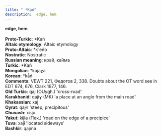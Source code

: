 ```yaml
---
title: " *Kạń"
description:  edge, hem
---
```

<p data-pagefind-weight="0.5">
<strong> edge, hem</strong><br><br>
<strong>Proto-Turkic</strong>:  *Kạń<br>
<strong>Altaic etymology</strong>:  Altaic etymology<br>
<strong> Proto-Altaic</strong>:  *k`eńo<br>
<strong>Nostratic</strong>:  Nostratic<br>
<strong>Russian meaning</strong>:  край, кайма<br>
<strong>Turkic</strong>:  *Kạń<br>
<strong>Mongolian</strong>:  *kajaɣa<br>
<strong>Korean</strong>:  *kā̆ń<br>
<strong>Comments</strong>:  VEWT 221, Федотов 2, 338. Doubts about the OT word see in EDT 674, 676, Clark 1977, 146.<br>
<strong>Old Turkic</strong>:  qaj (OUygh.) 'cross-road'<br>
<strong>Karakhanid</strong>:  qajɨɣ (MK) 'a place at an angle from the main road'<br>
<strong>Khakassian</strong>:  xaj<br>
<strong>Oyrat</strong>:  qajɨr 'steep, precipitous'<br>
<strong>Chuvash</strong>:  xъju<br>
<strong>Yakut</strong>:  kɨj̃ɨa (Пек.) 'road on the edge of a precipice'<br>
<strong>Tuva</strong>:  xajɨ̄ 'located sideways'<br>
<strong>Bashkir</strong>:  qajma<br>

</p>
